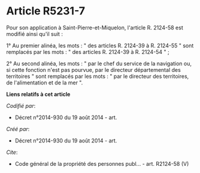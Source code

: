# Article R5231-7

Pour son application à Saint-Pierre-et-Miquelon, l'article R. 2124-58 est modifié ainsi qu'il suit :

1° Au premier alinéa, les mots : " des articles R. 2124-39 à R. 2124-55 " sont remplacés par les mots : " des articles R.
2124-39 à R. 2124-54 " ;

2° Au second alinéa, les mots : " par le chef du service de la navigation ou, si cette fonction n'est pas pourvue, par le
directeur départemental des territoires " sont remplacés par les mots : " par le directeur des territoires, de l'alimentation
et de la mer ".

**Liens relatifs à cet article**

_Codifié par_:

  - Décret n°2014-930 du 19 août 2014 - art.

_Créé par_:

  - Décret n°2014-930 du 19 août 2014 - art.

_Cite_:

  - Code général de la propriété des personnes publ... - art. R2124-58 (V)
